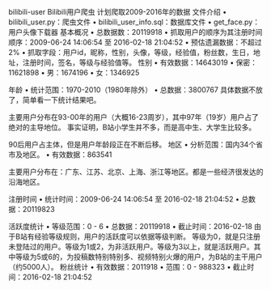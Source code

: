 bilibili-user
Bilibili用户爬虫
计划爬取2009-2016年的数据
文件介绍
•	bilibili_user.py：爬虫文件
•	bilibili_user_info.sql：数据库文件
•	get_face.py：用户头像下载器
基本概况
•	总数据数：20119918
•	抓取用户的顺序为其注册时间顺序：2009-06-24 14:06:54 至 2016-02-18 21:04:52
•	预估遗漏数据：不超过2%
•	抓取字段：用户id，昵称，性别，头像，等级，经验值，粉丝数，生日，地址，注册时间，签名，等级与经验值等。
性别
•	有效数据：14643019
•	保密：11621898
•	男：1674196
•	女：1346925

年龄
•	统计范围：1970-2010（1980年除外）
•	总数据：3800767
具体数据不放了，简单看一下统计结果吧。

主要用户分布在93-00年的用户（大概16-23周岁），其中97年（19岁）用户占了绝对的主导地位。
事实证明，B站小学生并不多，而是高中生、大学生比较多。

90后用户占主体，但是用户年龄段正在不断后移。
地区
•	分析范围：国内34个省市及地区。
•	有效数据：863541

主要用户分布在：广东、江苏、北京、上海、浙江等地区。都是一些经济很发达的沿海地区。

注册时间
•	统计时间：2009-06-24 14:06:54 至 2016-02-18 21:04:52
•	总数据：20119823

活跃度统计
•	等级范围：0 - 6
•	总数据：20119918
•	截止时间：2016-02-18
由于B站有经验等级规则，用户的活跃度可以依据等级判断。
等级为0，就是只注册未登陆过的用户。等级为1或2，为非活跃用户。等级为3以上，就是活跃用户。其中等级为5或6的，为投稿数特别特别多、视频特别火爆的用户，为B站的主干用户（约5000人）。
粉丝统计
•	有效数据：2011918
•	范围：0 - 988323
•	截止时间：2016-02-18 21:04:52

